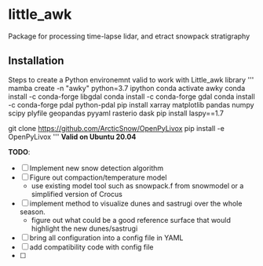 # little_awk
Package for processing time-lapse lidar, and etract snowpack stratigraphy

## Installation
Steps to create a Python environemnt valid to work with Little_awk library
'''
mamba create -n "awky" python=3.7 ipython
conda activate awky
conda install -c conda-forge libgdal
conda install -c conda-forge gdal
conda install -c conda-forge pdal python-pdal
pip install xarray matplotlib pandas numpy scipy plyfile geopandas pyyaml rasterio dask
pip install laspy==1.7


git clone https://github.com/ArcticSnow/OpenPyLivox
pip install -e OpenPyLivox
'''
**Valid on Ubuntu 20.04**


**TODO**:
- [ ] Implement new snow detection algorithm
- [ ] Figure out compaction/temperature model
  - use existing model tool such as snowpack.f from snowmodel or a simplified version of Crocus
- [ ] implement method to visualize dunes and sastrugi over the whole season.
  - figure out what could be a good reference surface that would highlight the new dunes/sastrugi
- [ ] bring all configuration into a config file in YAML
- [ ] add compatibility code with config file
- [ ] 